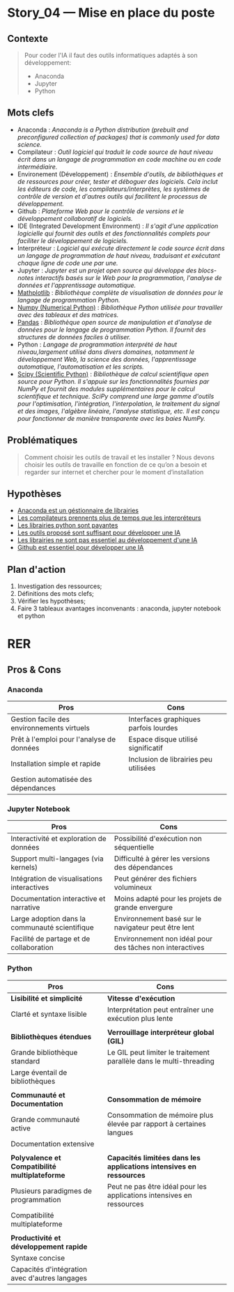 <link rel="stylesheet" href="../../stylesheet.css">

# Story_04 — Mise en place du poste

## Contexte
> Pour coder l'IA il faut des outils informatiques adaptés à son développement:
> - Anaconda
> - Jupyter
> - Python

## Mots clefs
- <def-of>Anaconda</def-of> : *Anaconda is a Python distribution (prebuilt and preconfigured collection of packages) that is commonly used for data science.*
- <def-of>Compilateur</def-of> : *Outil logiciel qui traduit le code source de haut niveau écrit dans un langage de programmation en code machine ou en code intermédiaire.*
- <def-of>Environement (Développement)</def-of> : *Ensemble d'outils, de bibliothèques et de ressources pour créer, tester et déboguer des logiciels. Cela inclut les éditeurs de code, les compilateurs/interprètes, les systèmes de contrôle de version et d'autres outils qui facilitent le processus de développement.*
- <def-of>Github</def-of> : *Plateforme Web pour le contrôle de versions et le développement collaboratif de logiciels.*
- <def-of>IDE (Integrated Development Environment)</def-of> : *Il s'agit d'une application logicielle qui fournit des outils et des fonctionnalités complets pour faciliter le développement de logiciels.*
- <def-of>Interpréteur</def-of> : *Logiciel qui exécute directement le code source écrit dans un langage de programmation de haut niveau, traduisant et exécutant chaque ligne de code une par une.*
- <def-of>Jupyter</def-of> : *Jupyter est un projet open source qui développe des blocs-notes interactifs basés sur le Web pour la programmation, l'analyse de données et l'apprentissage automatique.*
- <def-of>[Mathplotlib](https://matplotlib.org/stable/tutorials/pyplot.html)</def-of> : *Bibliothèque complète de visualisation de données pour le langage de programmation Python.*
- <def-of>[Numpy (Numerical Python)](https://www.w3schools.com/python/numpy/default.asp)</def-of> : *Bibliothèque Python utilisée pour travailler avec des tableaux et des matrices.*
- <def-of>[Pandas](https://www.w3schools.com/python/pandas/default.asp)</def-of> : *Bibliothèque open source de manipulation et d'analyse de données pour le langage de programmation Python. Il fournit des structures de données faciles à utiliser.*
- <def-of>Python</def-of> : *Langage de programmation interprété de haut niveau,largement utilisé dans divers domaines, notamment le développement Web, la science des données, l'apprentissage automatique, l'automatisation et les scripts.*
- <def-of>[Scipy (Scientific Python)](https://www.w3schools.com/python/scipy/index.php)</def-of> : *Bibliothèque de calcul scientifique open source pour Python. Il s'appuie sur les fonctionnalités fournies par NumPy et fournit des modules supplémentaires pour le calcul scientifique et technique. SciPy comprend une large gamme d'outils pour l'optimisation, l'intégration, l'interpolation, le traitement du signal et des images, l'algèbre linéaire, l'analyse statistique, etc. Il est conçu pour fonctionner de manière transparente avec les baies NumPy.*

## Problématiques
> Comment choisir les outils de travail et les installer ? Nous devons choisir les outils de travaille en fonction de ce qu’on a besoin et regarder sur internet et chercher pour le moment d’installation

## Hypothèses
- <u>Anaconda est un géstionnaire de librairies</u> <h-t/>
- <u>Les compilateurs prennents plus de temps que les interpréteurs</u> <h-f/>
- <u>Les librairies python sont payantes</u> <h-f/>
- <u>Les outils proposé sont suffisant pour développer une IA</u> <h-t/>
- <u>Les librairies ne sont pas essentiel au développement d'une IA</u> <h-t/>
- <u>Github est essentiel pour développer une IA</u> <h-f/>

## Plan d'action
1. Investigation des ressources;
2. Définitions des mots clefs;
3. Vérifier les hypothèses;
4. Faire 3 tableaux avantages inconvenants : anaconda, jupyter notebook et python 

# RER

## Pros & Cons

### Anaconda

| Pros                                       | Cons                                         |
|--------------------------------------------|----------------------------------------------|
| Gestion facile des environnements virtuels | Interfaces graphiques parfois lourdes        |
| Prêt à l'emploi pour l'analyse de données  | Espace disque utilisé significatif           |
| Installation simple et rapide              | Inclusion de librairies peu utilisées        |
| Gestion automatisée des dépendances        |                                              |

### Jupyter Notebook

| Pros                                           | Cons                                                     |
|------------------------------------------------|----------------------------------------------------------|
| Interactivité et exploration de données        | Possibilité d'exécution non séquentielle                 |
| Support multi-langages (via kernels)           | Difficulté à gérer les versions des dépendances          |
| Intégration de visualisations interactives     | Peut générer des fichiers volumineux                     |
| Documentation interactive et narrative         | Moins adapté pour les projets de grande envergure        |
| Large adoption dans la communauté scientifique | Environnement basé sur le navigateur peut être lent      |
| Facilité de partage et de collaboration        | Environnement non idéal pour des tâches non interactives |

### Python

| Pros                                             | Cons                                                                  |
| -------------------------------------------------| ----------------------------------------------------------------------|
| **Lisibilité et simplicité**                     | **Vitesse d'exécution**                                               |
| Clarté et syntaxe lisible                        | Interprétation peut entraîner une exécution plus lente                |
|                                                  |                                                                       |
| **Bibliothèques étendues**                       | **Verrouillage interpréteur global (GIL)**                            |
| Grande bibliothèque standard                     | Le GIL peut limiter le traitement parallèle dans le multi-threading   |
| Large éventail de bibliothèques                  |                                                                       |
|                                                  |                                                                       |
| **Communauté et Documentation**                  | **Consommation de mémoire**                                           |
| Grande communauté active                         | Consommation de mémoire plus élevée par rapport à certaines langues   |
| Documentation extensive                          |                                                                       |
|                                                  |                                                                       |
| **Polyvalence et Compatibilité multiplateforme** | **Capacités limitées dans les applications intensives en ressources** |
| Plusieurs paradigmes de programmation            | Peut ne pas être idéal pour les applications intensives en ressources |
| Compatibilité multiplateforme                    |                                                                       |
|                                                  |                                                                       |
| **Productivité et développement rapide**         |                                                                       |
| Syntaxe concise                                  |                                                                       |
| Capacités d'intégration avec d'autres langages   |                                                                       |
